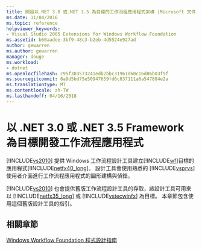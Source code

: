 ```yaml
---
title: 開發以.NET 3.0 或.NET 3.5 為目標的工作流程應用程式架構 |Microsoft 文件
ms.date: 11/04/2016
ms.topic: reference
helpviewer_keywords:
- Visual Studio 2005 Extensions for Windows Workflow Foundation
ms.assetid: b60aadee-3bf9-48c3-b2eb-4d5524e927ad
author: gewarren
ms.author: gewarren
manager: douge
ms.workload:
- dotnet
ms.openlocfilehash: c95f383573241edb2bbc31961d60c16d06b03f9f
ms.sourcegitcommit: 6a9d5bd75e50947659fd6c837111a6a547884e2a
ms.translationtype: MT
ms.contentlocale: zh-TW
ms.lasthandoff: 04/16/2018
---
```

# <a name="developing-workflow-applications-targeting-the-net-30-or-net-35-framework"></a>以 .NET 3.0 或 .NET 3.5 Framework 為目標開發工作流程應用程式
[!INCLUDE[vs2010](../misc/includes/vs2010_md.md)] 提供 Windows 工作流程設計工具建立[!INCLUDE[wf](../workflow-designer/includes/wf_md.md)]目標的應用程式[!INCLUDE[netfx40_long](../workflow-designer/includes/netfx40_long_md.md)]。 設計工具會使用熟悉的 [!INCLUDE[vsprvs](../code-quality/includes/vsprvs_md.md)] 使用者介面進行工作流程應用程式的圖形建構與偵錯。

 [!INCLUDE[vs2010](../misc/includes/vs2010_md.md)] 也會提供舊版工作流程設計工具的存取，該設計工具可用來以 [!INCLUDE[netfx35_long](../workflow-designer/includes/netfx35_long_md.md)] 或 [!INCLUDE[vstecwinfx](../workflow-designer/includes/vstecwinfx_md.md)] 為目標。 本章節包含使用這個舊版設計工具的指引。

## <a name="related-sections"></a>相關章節
 [Windows Workflow Foundation 程式設計指南](http://go.microsoft.com/fwlink?LinkID=65012)